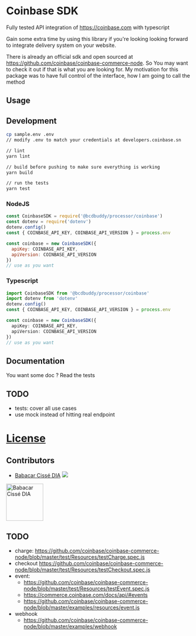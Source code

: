 # Coinbase SDK 
Fully tested API integration of https://coinbase.com with typescript

Gain some extra time by using this library if you're looking looking forward to integrate delivery system on your website.

There is already an official sdk and open sourced at https://github.com/coinbase/coinbase-commerce-node. So You may want to check it out if that is what you are looking for. My motivation for this package was to have full control of the interface, how I am going to call the method 

## Usage

## Development
```bash
cp sample.env .env
// modify .env to match your credentials at developers.coinbase.sn

// lint
yarn lint

// build before pushing to make sure everything is working
yarn build

// run the tests
yarn test
```

### NodeJS
```js
const CoinbaseSDK = require('@bcdbuddy/processor/coinbase')
const dotenv = require('dotenv')
dotenv.config()
const { COINBASE_API_KEY, COINBASE_API_VERSION } = process.env

const coinbase = new CoinbaseSDK({
  apiKey: COINBASE_API_KEY,
  apiVersion: COINBASE_API_VERSION
})
// use as you want

```

### Typescript
```typescript
import CoinbaseSDK from '@bcdbuddy/processor/coinbase'
import dotenv from 'dotenv'
dotenv.config()
const { COINBASE_API_KEY, COINBASE_API_VERSION } = process.env

const coinbase = new CoinbaseSDK({
  apiKey: COINBASE_API_KEY,
  apiVersion: COINBASE_API_VERSION
})
// use as you want

```

## Documentation
You want some doc ? Read the tests


## TODO
- tests: cover all use cases
- use mock instead of hitting real endpoint

# [License](LICENSE)

## Contributors
- <a href="https://babacar-cisse-dia.com" alt="Babacar Cissé DIA">Babacar Cissé DIA</a>
[![](https://img.shields.io/twitter/follow/babacarcissedia?style=social)](https://twitter.com/babacarcissedia)

<img alt="Babacar Cissé DIA" src="https://github.com/bcdbuddy.png" width="100" height="100"/>


## TODO
- charge: https://github.com/coinbase/coinbase-commerce-node/blob/master/test/Resources/testCharge.spec.js
- checkout https://github.com/coinbase/coinbase-commerce-node/blob/master/test/Resources/testCheckout.spec.js
- event: 
    * https://github.com/coinbase/coinbase-commerce-node/blob/master/test/Resources/testEvent.spec.js
    * https://commerce.coinbase.com/docs/api/#events
    * https://github.com/coinbase/coinbase-commerce-node/blob/master/examples/resources/event.js
- webhook
    * https://github.com/coinbase/coinbase-commerce-node/blob/master/examples/webhook
